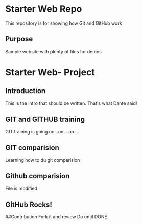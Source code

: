 # Starter Web Repo

This repository is for showing how Git and GitHub work

## Purpose

Sample website with plenty of files for demos

# Starter Web- Project

## Introduction
This is the intro that should be written. That's what Dante said!

## GIT and GITHUB training
GIT training is going on...on....on....

## GIT comparision
Learning how to du git comparision

## Github comparision
File is modified

## GitHub Rocks!

##Contribution
Fork it and review
Do until DONE
